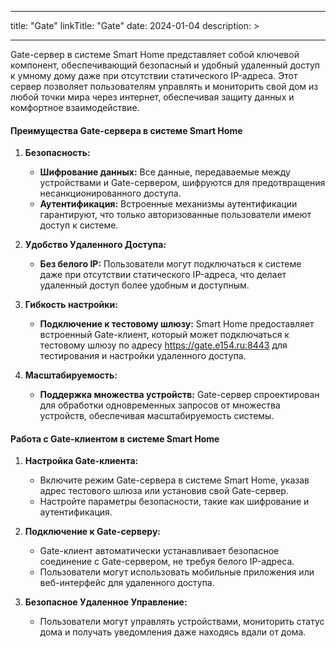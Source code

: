 
---
title: "Gate"
linkTitle: "Gate"
date: 2024-01-04
description: >
  
---

Gate-сервер в системе Smart Home представляет собой ключевой компонент, обеспечивающий безопасный и удобный удаленный доступ к умному дому даже при отсутствии статического IP-адреса. Этот сервер позволяет пользователям управлять и мониторить свой дом из любой точки мира через интернет, обеспечивая защиту данных и комфортное взаимодействие.

#### Преимущества Gate-сервера в системе Smart Home

1. **Безопасность:**
    - **Шифрование данных:** Все данные, передаваемые между устройствами и Gate-сервером, шифруются для предотвращения несанкционированного доступа.
    - **Аутентификация:** Встроенные механизмы аутентификации гарантируют, что только авторизованные пользователи имеют доступ к системе.

2. **Удобство Удаленного Доступа:**
    - **Без белого IP:** Пользователи могут подключаться к системе даже при отсутствии статического IP-адреса, что делает удаленный доступ более удобным и доступным.

3. **Гибкость настройки:**
    - **Подключение к тестовому шлюзу:** Smart Home предоставляет встроенный Gate-клиент, который может подключаться к тестовому шлюзу по адресу https://gate.e154.ru:8443 для тестирования и настройки удаленного доступа.

4. **Масштабируемость:**
    - **Поддержка множества устройств:** Gate-сервер спроектирован для обработки одновременных запросов от множества устройств, обеспечивая масштабируемость системы.

#### Работа с Gate-клиентом в системе Smart Home

1. **Настройка Gate-клиента:**
    - Включите режим Gate-сервера в системе Smart Home, указав адрес тестового шлюза или установив свой Gate-сервер.
    - Настройте параметры безопасности, такие как шифрование и аутентификация.

2. **Подключение к Gate-серверу:**
    - Gate-клиент автоматически устанавливает безопасное соединение с Gate-сервером, не требуя белого IP-адреса.
    - Пользователи могут использовать мобильные приложения или веб-интерфейс для удаленного доступа.

3. **Безопасное Удаленное Управление:**
    - Пользователи могут управлять устройствами, мониторить статус дома и получать уведомления даже находясь вдали от дома.

